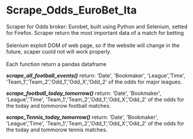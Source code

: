 # Scrape_Odds_EuroBet_Ita
Scraper for Odds broker: Eurobet, built using Python and Selenium, setted for Firefox.
Scraper return the most important data of a match for betting
<br>
<br>
Selenium exploit DOM of web page, so if the website will change in the future, scaper cuold not will work properly.
<br>
<br>
Each function return a pandas dataframe

_**scrape_all_football_events()**_
return: 'Date', 'Bookmaker', 'League','Time', 'Team_1','Team_2','Odd_1','Odd_X','Odd_2' of the odds for major leagues.


_**scrape_football_today_tomorrow()**_
return: 'Date', 'Bookmaker', 'League','Time', 'Team_1','Team_2','Odd_1','Odd_X','Odd_2' of the odds for the today and tommorow football matches.


_**scrape_Tennis_today_tomorrow()**_
return: 'Date', 'Bookmaker', 'League','Time', 'Team_1','Team_2','Odd_1','Odd_X','Odd_2' of the odds for the today and tommorow tennis matches.
